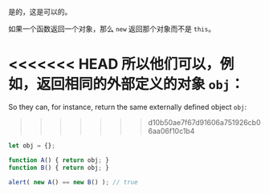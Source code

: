 是的，这是可以的。

如果一个函数返回一个对象，那么 `new` 返回那个对象而不是 `this`。

<<<<<<< HEAD
所以他们可以，例如，返回相同的外部定义的对象 `obj`：
=======
So they can, for instance, return the same externally defined object `obj`:
>>>>>>> d10b50ae7f67d91606a751926cb06aa06f10c1b4

```js run no-beautify
let obj = {};

function A() { return obj; }
function B() { return obj; }

alert( new A() == new B() ); // true
```
